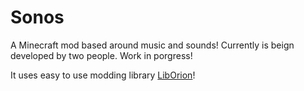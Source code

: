 Sonos
======

A Minecraft mod based around music and sounds!
Currently is beign developed by two people. Work in porgress!

It uses easy to use modding library [LibOrion](https://github.com/MineBartekSA/LibOrion)!
